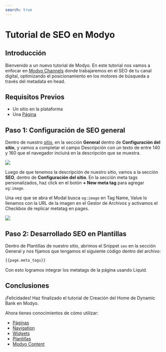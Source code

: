 ```yaml
---
search: true
---
```


# Tutorial de SEO en Modyo

## Introducción

Bienvenido a un nuevo tutorial de Modyo. En este tutorial nos vamos a enfocar en [Modyo Channels](/es/platform/channels) donde trabajaremos en el SEO de tu canal digital, optimizando el posicionamiento en los motores de búsqueda a través del metadata en head. 

## Requisitos Previos

- Un sitio en la plataforma
- Una [Página](/es/platform/channels/pages)

## Paso 1: Configuración de SEO general

Dentro de nuestro [sitio](/es/platform/channels/sites), en la sección <b>General</b> dentro de <b>Configuración del sitio</b>, y vamos a completar el campo Descripción con un texto de entre 140 y 160 que el navegador incluirá en la descripción que se muestra.

<img src="/assets/img/tutorials/seo/description.png" style="max-width: 450px;margin: auto 0;"/>

Luego de que tenemos la descripción de nuestro sitio, vamos a la sección <b>SEO</b>, dentro de <b>Configuración del sitio</b>. En la sección meta tags personalizados, haz click en el botón <b>+ New meta tag</b> para agregar `og:image`.

Una vez que se abra el Modal busca `og:image` en Tag Name, Value lo llenamos con la URL de la imagen en el Gestor de Archivos y activamos el Checkbox de replicar metatag en pages.

<img src="/assets/img/tutorials/seo/new_meta.png" style="max-width: 450px;margin: auto 0;"/>

## Paso 2: Desarrollado SEO en Plantillas

Dentro de Plantillas de nuestro sitio, abrimos el Snippet `seo` en la sección General y nos fijamos que tengamos el siguiente código dentro del archivo:

```html 
{{page.meta_tags}}
``` 

Con esto logramos integrar los metatags de la página usando Liquid.

## Conclusiones

¡Felicidades! Haz finalizado el tutorial de Creación del Home de Dynamic Bank en Modyo.

Ahora tienes conocimientos de cómo utilizar: 

- [Páginas](/es/platform/channels/pages)
- [Navigation](/es/platform/channels/navigation)
- [Widgets](/es/platform/channels/widgets)
- [Plantillas](/es/platform/channels/templates)
- [Modyo Content](/es/platform/content)